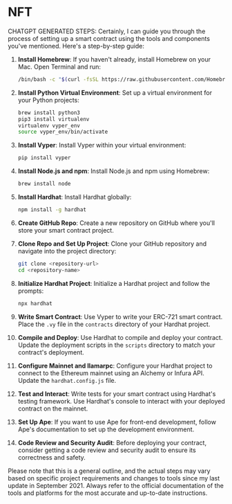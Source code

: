 # NFT
CHATGPT GENERATED STEPS:
Certainly, I can guide you through the process of setting up a smart contract using the tools and components you've mentioned. Here's a step-by-step guide:

1. **Install Homebrew**:
   If you haven't already, install Homebrew on your Mac. Open Terminal and run:
   ```bash
   /bin/bash -c "$(curl -fsSL https://raw.githubusercontent.com/Homebrew/install/HEAD/install.sh)"
   ```

2. **Install Python Virtual Environment**:
   Set up a virtual environment for your Python projects:
   ```bash
   brew install python3
   pip3 install virtualenv
   virtualenv vyper_env
   source vyper_env/bin/activate
   ```

3. **Install Vyper**:
   Install Vyper within your virtual environment:
   ```bash
   pip install vyper
   ```

4. **Install Node.js and npm**:
   Install Node.js and npm using Homebrew:
   ```bash
   brew install node
   ```

5. **Install Hardhat**:
   Install Hardhat globally:
   ```bash
   npm install -g hardhat
   ```

6. **Create GitHub Repo**:
   Create a new repository on GitHub where you'll store your smart contract project.

7. **Clone Repo and Set Up Project**:
   Clone your GitHub repository and navigate into the project directory:
   ```bash
   git clone <repository-url>
   cd <repository-name>
   ```

8. **Initialize Hardhat Project**:
   Initialize a Hardhat project and follow the prompts:
   ```bash
   npx hardhat
   ```

9. **Write Smart Contract**:
   Use Vyper to write your ERC-721 smart contract. Place the `.vy` file in the `contracts` directory of your Hardhat project.

10. **Compile and Deploy**:
    Use Hardhat to compile and deploy your contract. Update the deployment scripts in the `scripts` directory to match your contract's deployment.

11. **Configure Mainnet and llamarpc**:
    Configure your Hardhat project to connect to the Ethereum mainnet using an Alchemy or Infura API. Update the `hardhat.config.js` file.

12. **Test and Interact**:
    Write tests for your smart contract using Hardhat's testing framework. Use Hardhat's console to interact with your deployed contract on the mainnet.

13. **Set Up Ape**:
    If you want to use Ape for front-end development, follow Ape's documentation to set up the development environment.

14. **Code Review and Security Audit**:
    Before deploying your contract, consider getting a code review and security audit to ensure its correctness and safety.

Please note that this is a general outline, and the actual steps may vary based on specific project requirements and changes to tools since my last update in September 2021. Always refer to the official documentation of the tools and platforms for the most accurate and up-to-date instructions.
